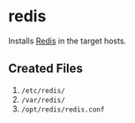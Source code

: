 # redis

Installs [Redis](https://redis.io/) in the target hosts.

## Created Files

1. `/etc/redis/`
2. `/var/redis/`
3. `/opt/redis/redis.conf`